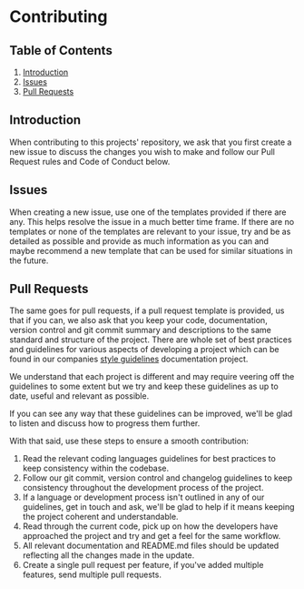 # Contributing

## Table of Contents
1. [Introduction](#introduction)
2. [Issues](#issues)
3. [Pull Requests](#pull-requests)

## Introduction

When contributing to this projects' repository, we ask that you first create a new issue to discuss the changes you wish to make and follow our Pull Request rules and Code of Conduct below.

## Issues

When creating a new issue, use one of the templates provided if there are any. This helps resolve the issue in a much better time frame. If there are no templates or none of the templates are relevant to your issue, try and be as detailed as possible and provide as much information as you can and maybe recommend a new template that can be used for similar situations in the future.

## Pull Requests

The same goes for pull requests, if a pull request template is provided, us that if you can, we also ask that you keep your code, documentation, version control and git commit summary and descriptions to the same standard and structure of the project. There are whole set of best practices and guidelines for various aspects of developing a project which can be found in our companies [style guidelines](https://github.com/cloudeight/style-guidelines) documentation project.

We understand that each project is different and may require veering off the guidelines to some extent but we try and keep these guidelines as up to date, useful and relevant as possible.

If you can see any way that these guidelines can be improved, we'll be glad to listen and discuss how to progress them further.

With that said, use these steps to ensure a smooth contribution:

1. Read the relevant coding languages guidelines for best practices to keep consistency within the codebase.
2. Follow our git commit, version control and changelog guidelines to keep consistency throughout the development process of the project.
3. If a language or development process isn't outlined in any of our guidelines, get in touch and ask, we'll be glad to help if it means keeping the project coherent and understandable.
4. Read through the current code, pick up on how the developers have approached the project and try and get a feel for the same workflow.
5. All relevant documentation and README.md files should be updated reflecting all the changes made in the update.
6. Create a single pull request per feature, if you've added multiple features, send multiple pull requests.
